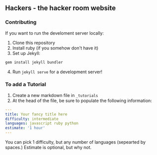 ## Hackers - the hacker room website

### Contributing
If you want to run the develoment server locally:
1. Clone this repository
2. Install ruby (if you somehow don't have it)
3. Set up Jekyll:
```bash
gem install jekyll bundler
```
4. Run `jekyll serve` for a development server!

### To add a Tutorial
1. Create a new markdown file in `_tutorials`
2. At the head of the file, be sure to populate the following information:
```yaml
---
title: Your fancy title here
difficulty: intermediate
languages: javascript ruby python
estimate: '1 hour'
---
```
You can pick 1 difficulty, but any number of languages (sepearted by spaces.)
Estimate is optional, but why not.
